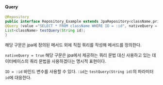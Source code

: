#### Query
```java
@Repository
public interface Repository_Example extends JpaRepository<className,primaryKeyType>{
@Query (value ="SELECT * FROM className WHERE ID = :id", nativeQuery = true)
List<className> testQuery(String id);
}
```

해당 구문은 jpa에 정의된 메서드 외에 직접 쿼리를 작성해 메서드를 정의한다.

`nativeQuery = true` 해당 구문은 jpa에서 제공하는 쿼리 문법 대신 사용하고 있는 데이터베이스의 쿼리 문법을 사용하겠다는 명시적 표현이다.

`ID = :id` 바인드 변수를 사용할 수 있다. `:id`는 `testQuery(String id)`의 파라미터 `id`에 대응한다.
